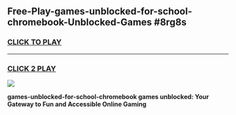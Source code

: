 
## Free-Play-games-unblocked-for-school-chromebook-Unblocked-Games #8rg8s
<h3>
<a href="https://news.freeplayer.one?title=games-unblocked-for-school-chromebook&ref=8M">CLICK TO PLAY</a></h3>
<hr>

<h3>
<a href="https://news.freeplayer.one?title=games-unblocked-for-school-chromebook&ref=8M">CLICK 2 PLAY</a>
  
</h3>

<a href="https://news.freeplayer.one?title=games-unblocked-for-school-chromebook&ref=8M"><img src="https://clearcache.store/games.png"></a>


**games-unblocked-for-school-chromebook games unblocked: Your Gateway to Fun and Accessible Online Gaming**
